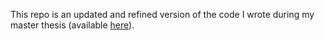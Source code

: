 This repo is an updated and refined version of the code I wrote during my master thesis (available [here](https://github.com/JuliusRye/QEC)).
